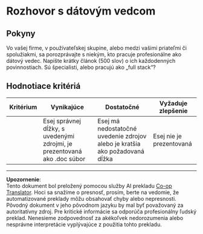 <!--
CO_OP_TRANSLATOR_METADATA:
{
  "original_hash": "70d65aeddc06170bc1aed5b27805f930",
  "translation_date": "2025-09-05T16:05:52+00:00",
  "source_file": "1-Introduction/4-techniques-of-ML/assignment.md",
  "language_code": "sk"
}
-->
# Rozhovor s dátovým vedcom

## Pokyny

Vo vašej firme, v používateľskej skupine, alebo medzi vašimi priateľmi či spolužiakmi, sa porozprávajte s niekým, kto pracuje profesionálne ako dátový vedec. Napíšte krátky článok (500 slov) o ich každodenných povinnostiach. Sú špecialisti, alebo pracujú ako „full stack“?

## Hodnotiace kritériá

| Kritérium | Vynikajúce                                                                         | Dostatočné                                                       | Vyžaduje zlepšenie    |
| --------- | ---------------------------------------------------------------------------------- | ---------------------------------------------------------------- | --------------------- |
|           | Esej správnej dĺžky, s uvedenými zdrojmi, je prezentovaná ako .doc súbor           | Esej má nedostatočné uvedenie zdrojov alebo je kratšia ako požadovaná dĺžka | Esej nie je prezentovaná |

---

**Upozornenie**:  
Tento dokument bol preložený pomocou služby AI prekladu [Co-op Translator](https://github.com/Azure/co-op-translator). Hoci sa snažíme o presnosť, prosím, berte na vedomie, že automatizované preklady môžu obsahovať chyby alebo nepresnosti. Pôvodný dokument v jeho pôvodnom jazyku by mal byť považovaný za autoritatívny zdroj. Pre kritické informácie sa odporúča profesionálny ľudský preklad. Nenesieme zodpovednosť za akékoľvek nedorozumenia alebo nesprávne interpretácie vyplývajúce z použitia tohto prekladu.